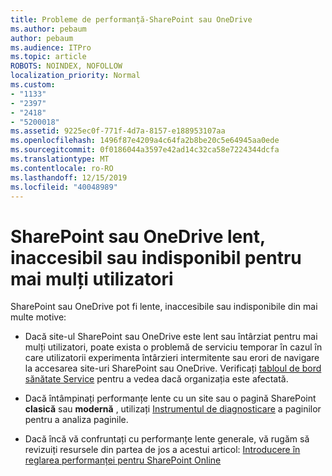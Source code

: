 ```yaml
---
title: Probleme de performanță-SharePoint sau OneDrive
ms.author: pebaum
author: pebaum
ms.audience: ITPro
ms.topic: article
ROBOTS: NOINDEX, NOFOLLOW
localization_priority: Normal
ms.custom:
- "1133"
- "2397"
- "2418"
- "5200018"
ms.assetid: 9225ec0f-771f-4d7a-8157-e188953107aa
ms.openlocfilehash: 1496f87e4209a4c64fa2b8be20c5e64945aa0ede
ms.sourcegitcommit: 0f0186044a3597e42ad14c32ca58e7224344dcfa
ms.translationtype: MT
ms.contentlocale: ro-RO
ms.lasthandoff: 12/15/2019
ms.locfileid: "40048989"
---
```

# <a name="sharepoint-or-onedrive-slow-inaccessible-or-unavailable-for-multiple-users"></a>SharePoint sau OneDrive lent, inaccesibil sau indisponibil pentru mai mulți utilizatori

SharePoint sau OneDrive pot fi lente, inaccesibile sau indisponibile din mai multe motive:
  
- Dacă site-ul SharePoint sau OneDrive este lent sau întârziat pentru mai mulți utilizatori, poate exista o problemă de serviciu temporar în cazul în care utilizatorii experimenta întârzieri intermitente sau erori de navigare la accesarea site-uri SharePoint sau OneDrive. Verificați [tabloul de bord sănătate Service](https://admin.microsoft.com/AdminPortal/Home#/servicehealth) pentru a vedea dacă organizația este afectată.
  
- Dacă întâmpinați performanțe lente cu un site sau o pagină SharePoint **clasică** sau **modernă** , utilizați [Instrumentul de diagnosticare](https://aka.ms/perftool) a paginilor pentru a analiza paginile.
  
- Dacă încă vă confruntați cu performanțe lente generale, vă rugăm să revizuiți resursele din partea de jos a acestui articol: [Introducere în reglarea performanței pentru SharePoint Online](https://go.microsoft.com/fwlink/?linkid=2024334)
  